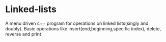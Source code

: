 # Linked-lists
A menu driven c++ program for operations on linked lists(singly and doubly).
   Basic operations like insert(end,beginning,specific index), delete, reverse and print

